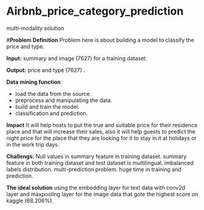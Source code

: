 # Airbnb_price_category_prediction
multi-modality solution

#**Problem Definition**
Problem here is about building a model to classify the price and type.

**Input:** summary and image (7627) for a training dataset.

**Output:** price and type (7627) .

**Data mining function**
- load the data from the source.
- preprocess and manipulating the data.
- build and train the model.
- classification and prediction.

**Impact**
It will help hosts to put the true and suitable price for their residence place and that will increase their sales, also it will help guests to predict the night price for the place that they are looking for it to stay in it at holidays or in the work trip days.

**Challengs:**
Null values in summary feature in training dataset.
summary feature in both training dataset and test dataset is multilingual.
imbalanced labels distribution.
multi-prediction problem.
huge time in training and prediction.

**The ideal solution**
using the embedding layer for text data with conv2d layer and maxpooling layer for the image data that gote the highest score on kaggle (68.206%).
